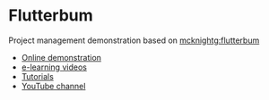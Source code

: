Flutterbum
==========
Project management demonstration based on [mcknightg:flutterbum](https://github.com/mcknightg/flutterbum)

* [Online demonstration](http://www.flutterbum.com/)
* [e-learning videos](http://gumroad.com/geomck1967)
* [Tutorials](http://meteortuts.com/)
* [YouTube channel](https://www.youtube.com/channel/UC4-DIsbr23Z-rPe_F4JAH9w)
